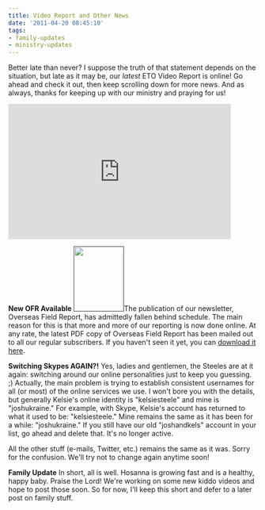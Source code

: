 ```yaml
---
title: Video Report and Other News
date: '2011-04-20 08:45:10'
tags:
- family-updates
- ministry-updates
---
```


Better late than never? I suppose the truth of that statement depends on the situation, but late as it may be, our *latest* ETO Video Report is online! Go ahead and check it out, then keep scrolling down for more news. And as always, thanks for keeping up with our ministry and praying for us!

<iframe title="YouTube video player" width="450" height="273" src="http://www.youtube.com/embed/Czj5jzdAoa0" frameborder="0" allowfullscreen></iframe>

<strong>New OFR Available</strong>
<img class="alignright size-full wp-image-1241" style="border: 1px solid #666;" title="ofr-april-2011" src="https://s3.amazonaws.com/content.ofreport.com/2011/04/ofr-april-2011.png" alt="" width="100" height="130" />The publication of our newsletter, Overseas Field Report, has admittedly fallen behind schedule. The main reason for this is that more and more of our reporting is now done online. At any rate, the latest PDF copy of Overseas Field Report has been mailed out to all our regular subscribers. If you haven't seen it yet, you can <a href="http://ofreport.com/wp-content/plugins/download-monitor/download.php?id=35">download it here</a>.

<strong>Switching Skypes AGAIN?!</strong>
Yes, ladies and gentlemen, the Steeles are at it again: switching around our online personalities just to keep you guessing. ;) Actually, the main problem is trying to establish consistent usernames for all (or most) of the online services we use. I won't bore you with the details, but generally Kelsie's online identity is "kelsiesteele" and mine is "joshukraine." For example, with Skype, Kelsie's account has returned to what it used to be: "kelsiesteele." Mine remains the same as it has been for a while: "joshukraine." If you still have our old "joshandkels" account in your list, go ahead and delete that. It's no longer active.

All the other stuff (e-mails, Twitter, etc.) remains the same as it was. Sorry for the confusion. We'll try not to change again anytime soon!

<strong>Family Update</strong>
In short, all is well. Hosanna is growing fast and is a healthy, happy baby. Praise the Lord! We're working on some new kiddo videos and hope to post those soon. So for now, I'll keep this short and defer to a later post on family stuff.
